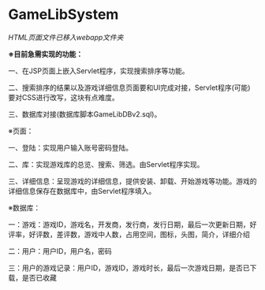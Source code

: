 # GameLibSystem

_HTML页面文件已移入webapp文件夹_

**※目前急需实现的功能：**

一、在JSP页面上嵌入Servlet程序，实现搜索排序等功能。

二、搜索排序的结果以及游戏详细信息页面要和UI完成对接，Servlet程序(可能)要对CSS进行改写，这块有点难度。

三、数据库对接(数据库脚本GameLibDBv2.sql)。

※页面：

一、登陆：实现用户输入账号密码登陆。

二、库：实现游戏库的总览、搜索、筛选。由Servlet程序实现。

三、详细信息：呈现游戏的详细信息，提供安装、卸载、开始游戏等功能。游戏的详细信息保存在数据库中，由Servlet程序填入。

※数据库：

一：游戏：游戏ID，游戏名，开发商，发行商，发行日期，最后一次更新日期，好评率，好评数，差评数，游戏中人数，占用空间，图标，头图，简介，详细介绍

二：用户：用户ID，用户名，密码

三：用户的游戏记录：用户ID，游戏ID，游戏时长，最后一次游戏日期，是否已下载，是否已收藏